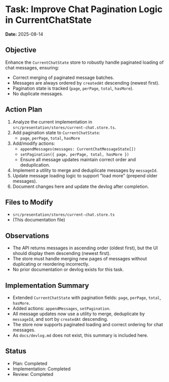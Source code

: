 # Task: Improve Chat Pagination Logic in CurrentChatState

**Date:** 2025-08-14

## Objective

Enhance the `CurrentChatState` store to robustly handle paginated loading of chat messages, ensuring:

- Correct merging of paginated message batches.
- Messages are always ordered by `createdAt` descending (newest first).
- Pagination state is tracked (`page`, `perPage`, `total`, `hasMore`).
- No duplicate messages.

## Action Plan

1. Analyze the current implementation in `src/presentation/stores/current-chat.store.ts`.
2. Add pagination state to `CurrentChatState`:
   - `page`, `perPage`, `total`, `hasMore`
3. Add/modify actions:
   - `appendMessages(messages: CurrentChatMessageState[])`
   - `setPagination({ page, perPage, total, hasMore })`
   - Ensure all message updates maintain correct order and deduplication.
4. Implement a utility to merge and deduplicate messages by `messageId`.
5. Update message loading logic to support "load more" (prepend older messages).
6. Document changes here and update the devlog after completion.

## Files to Modify

- `src/presentation/stores/current-chat.store.ts`
- (This documentation file)

## Observations

- The API returns messages in ascending order (oldest first), but the UI should display them descending (newest first).
- The store must handle merging new pages of messages without duplicating or reordering incorrectly.
- No prior documentation or devlog exists for this task.

## Implementation Summary

- Extended `CurrentChatState` with pagination fields: `page`, `perPage`, `total`, `hasMore`.
- Added actions: `appendMessages`, `setPagination`.
- All message updates now use a utility to merge, deduplicate by `messageId`, and sort by `createdAt` descending.
- The store now supports paginated loading and correct ordering for chat messages.
- As `docs/devlog.md` does not exist, this summary is included here.

## Status

- Plan: Completed
- Implementation: Completed
- Review: Completed
